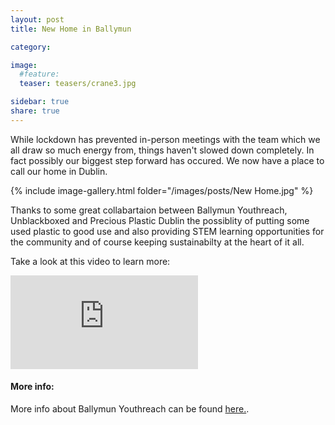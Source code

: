 ```yaml
---
layout: post
title: New Home in Ballymun

category: 

image:
  #feature: 
  teaser: teasers/crane3.jpg

sidebar: true
share: true
---
```


While lockdown has prevented in-person meetings with the team which we all draw so much energy from, things haven't slowed down completely. In fact possibly our biggest step forward has occured. We now have a place to call our home in Dublin.

{% include image-gallery.html folder="/images/posts/New Home.jpg" %}

Thanks to some great collabartaion between Ballymun Youthreach, Unblackboxed and Precious Plastic Dublin the possiblity of putting some used plastic to good use and also providing STEM learning opportunities for the community and of course keeping sustainabilty at the heart of it all.

Take a look at this video to learn more: 


<iframe src="https://player.vimeo.com/video/468740329" frameborder="0" allowfullscreen class="video"></iframe>

#### More info:

More info about Ballymun Youthreach can be found [here.](https://ballymunyr.ie/2020/12/ballymun-youthreach-launch-new-3d-printing-project-with-unblackboxed-and-precious-plastic/). 
